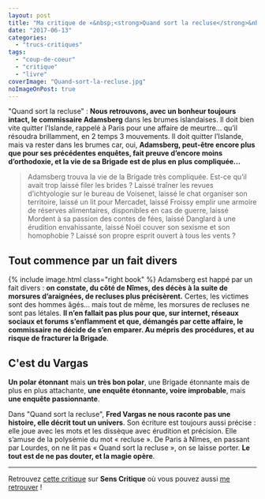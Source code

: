 ```yaml
---
layout: post
title: "Ma critique de «&nbsp;<strong>Quand sort la recluse</strong>&nbsp;» de <em>Fred Vargas</em>"
date: "2017-06-13"
categories: 
  - "trucs-critiques"
tags: 
  - "coup-de-coeur"
  - "critique"
  - "livre"
coverImage: "Quand-sort-la-recluse.jpg"
noImageOnPost: true
---
```


"Quand sort la recluse" : **Nous retrouvons, avec un bonheur toujours intact, le commissaire Adamsberg** dans les brumes islandaises. Il doit bien vite quitter l’Islande, rappelé à Paris pour une affaire de meurtre... qu’il résoudra brillamment, en 2 temps 3 mouvements. Il doit quitter l’Islande, mais va rester dans les brumes car, oui, **Adamsberg, peut-être encore plus que pour ses précédentes enquêtes, fait preuve d’encore moins d’orthodoxie, et la vie de sa Brigade est de plus en plus compliquée...**

<blockquote class="citation"><P>Adamsberg trouva la vie de la Brigade très compliquée. Est-ce qu’il avait trop laissé filer les brides ? Laissé traîner les revues d’ichtyologie sur le bureau de Voisenet, laissé le chat organiser son territoire, laissé un lit pour Mercadet, laissé Froissy emplir une armoire de réserves alimentaires, disponibles en cas de guerre, laissé Mordent à sa passion des contes de fées, laissé Danglard à une érudition envahissante, laissé Noël couver son sexisme et son homophobie ? Laissé son propre esprit ouvert à tous les vents&nbsp;?</P></blockquote>

## Tout commence par un fait divers

{% include image.html class="right book" %}
Adamsberg est happé par un fait divers : **on constate, du côté de Nîmes, des décès à la suite de morsures d’araignées, de recluses plus précisèrent.** Certes, les victimes sont des hommes âgés... mais tout de même, les morsures de recluses ne sont pas létales. **Il n’en fallait pas plus pour que, sur internet, réseaux sociaux et forums s’enflamment et que, démangés par cette affaire, le commissaire ne décide de s’en emparer. Au mépris des procédures, et au risque de fracturer la Brigade**.

## C'est du Vargas

**Un polar étonnant** mais **un très bon polar**, une Brigade étonnante mais de plus en plus attachante, **une enquête étonnante, voire improbable**, mais **une enquête passionnante**.

Dans "Quand sort la recluse", **Fred Vargas ne nous raconte pas une histoire, elle décrit tout un univers**. Son écriture est toujours aussi précise : elle joue avec les mots et les dissèque avec érudition et précision. Elle s’amuse de la polysémie du mot « recluse ». De Paris à Nîmes, en passant par Lourdes, on ne lit pas « Quand sort la recluse », on se laisse porter. **Le tout est de ne pas douter, et la magie opère**.

* * *

Retrouvez [cette critique](https://www.senscritique.com/livre/Quand_sort_la_recluse/critique/130348714) sur **Sens Critique** où vous pouvez aussi [me retrouver](http://www.senscritique.com/Arnaud_Malon) !
